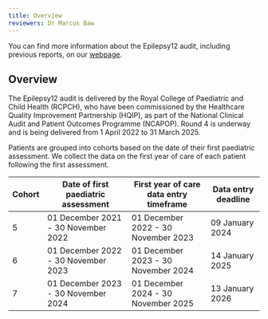 ```yaml
---
title: Overview
reviewers: Dr Marcus Baw
---
```


You can find more information about the Epilepsy12 audit, including previous reports, on our [webpage](https://www.rcpch.ac.uk/epilepsy12).

## Overview

The Epilepsy12 audit is delivered by the Royal College of Paediatric and Child Health (RCPCH), who have been commissioned by the Healthcare Quality Improvement Partnership (HQIP), as part of the National Clinical Audit and Patient Outcomes Programme (NCAPOP). Round 4 is underway and is being delivered from 1 April 2022 to 31 March 2025.

Patients are grouped into cohorts based on the date of their first paediatric assessment. We collect the data on the first year of care of each patient following the first assessment.

| Cohort | Date of first paediatric assessment | First year of care data entry timeframe | Data entry deadline |
| ------ | ----------------------------------- | --------------------------------------- | ------------------- |
| 5      | 01 December 2021 - 30 November 2022 | 01 December 2022 - 30 November 2023     | 09 January 2024     |
| 6      | 01 December 2022 - 30 November 2023 | 01 December 2023 - 30 November 2024     | 14 January 2025     |
| 7      | 01 December 2023 - 30 November 2024 | 01 December 2024 - 30 November 2025     | 13 January 2026     |
